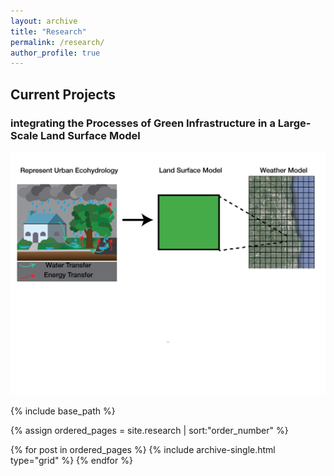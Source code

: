 ```yaml
---
layout: archive
title: "Research"
permalink: /research/
author_profile: true
---
```


## Current Projects

### integrating the Processes of Green Infrastructure in a Large-Scale Land Surface Model

![Test Image](/images/conceptual_model_v4_simple_title-01.png)


{% include base_path %}

{% assign ordered_pages = site.research | sort:"order_number" %}

{% for post in ordered_pages %}
  {% include archive-single.html type="grid" %}
{% endfor %}
